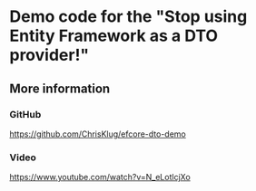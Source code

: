 # Demo code for the "Stop using Entity Framework as a DTO provider!"

## More information
### GitHub
https://github.com/ChrisKlug/efcore-dto-demo
### Video
https://www.youtube.com/watch?v=N_eLotlcjXo
